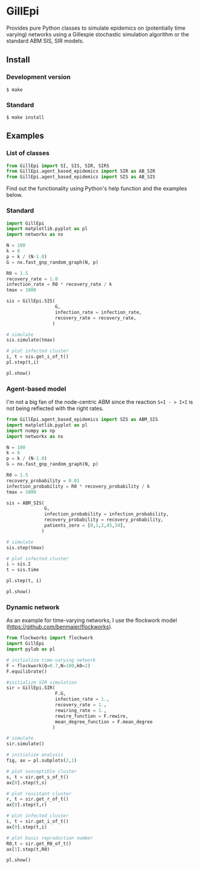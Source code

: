 # GillEpi

Provides pure Python classes to simulate epidemics on (potentially time varying) networks using a Gillespie stochastic simulation algorithm or the standard ABM SIS, SIR models.

## Install 

### Development version

    $ make

### Standard

    $ make install

## Examples

### List of classes

```python
from GillEpi import SI, SIS, SIR, SIRS
from GillEpi.agent_based_epidemics import SIR as AB_SIR
from GillEpi.agent_based_epidemics import SIS as AB_SIS
```

Find out the functionality using Python's help function and the examples below.

### Standard

```python
import GillEpi
import matplotlib.pyplot as pl
import networkx as nx

N = 100
k = 8
p = k / (N-1.0)
G = nx.fast_gnp_random_graph(N, p)

R0 = 1.5
recovery_rate = 1.0
infection_rate = R0 * recovery_rate / k
tmax = 1000

sis = GillEpi.SIS(
                  G,
                  infection_rate = infection_rate,
                  recovery_rate = recovery_rate,
                 )

# simulate
sis.simulate(tmax)

# plot infected cluster
i, t = sis.get_i_of_t()
pl.step(t,i)

pl.show()
```

### Agent-based model

I'm not a big fan of the node-centric ABM since the reaction `S+I - > I+I` is not being reflected with the right rates.

```python
from GillEpi.agent_based_epidemics import SIS as ABM_SIS
import matplotlib.pyplot as pl
import numpy as np
import networkx as nx

N = 100
k = 8
p = k / (N-1.0)
G = nx.fast_gnp_random_graph(N, p)

R0 = 1.5
recovery_probability = 0.01
infection_probability = R0 * recovery_probability / k
tmax = 1000

sis = ABM_SIS(
              G,
              infection_probability = infection_probability,
              recovery_probability = recovery_probability,
              patients_zero = [0,1,2,45,34],
             )

# simulate
sis.step(tmax)

# plot infected cluster
i = sis.I
t = sis.time

pl.step(t, i)

pl.show()
```

### Dynamic network

As an example for time-varying networks, I use the flockwork model (https://github.com/benmaier/flockworks).

```python
from flockworks import flockwork
import GillEpi
import pylab as pl

# initialize time-varying network
F = flockwork(Q=0.7,N=100,k0=2)
F.equilibrate()

#initialize SIR simulation
sir = GillEpi.SIR(
                  F.G,
                  infection_rate = 1.,
                  recovery_rate = 1.,
                  rewiring_rate = 1.,
                  rewire_function = F.rewire,
                  mean_degree_function = F.mean_degree
                 )

# simulate
sir.simulate()

# initialize analysis
fig, ax = pl.subplots(2,1)

# plot susceptible cluster
s, t = sir.get_s_of_t()
ax[0].step(t,s)

# plot resistant cluster
r, t = sir.get_r_of_t()
ax[0].step(t,r)

# plot infected cluster
i, t = sir.get_i_of_t()
ax[0].step(t,i)

# plot basic reproduction number
R0,t = sir.get_R0_of_t()
ax[1].step(t,R0)

pl.show()
```
